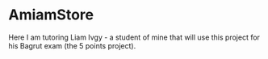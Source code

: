 # AmiamStore
Here I am tutoring Liam Ivgy - a student of mine that will use this project for his Bagrut exam (the 5 points project).
